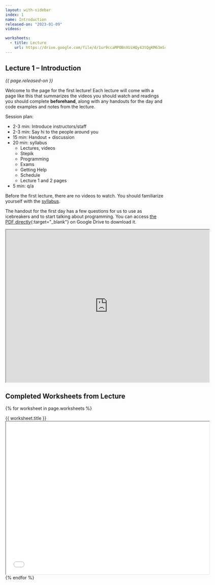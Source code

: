 ```yaml
---
layout: with-sidebar
index: 1
name: Introduction
released-on: "2023-01-09"
videos:

worksheets:
  - title: Lecture
    url: https://drive.google.com/file/d/1ur9ccaMPOBnXUiHQy43tQgKM63mSsttM/preview
---
```


## Lecture 1 – Introduction

_{{ page.released-on }}_

Welcome to the page for the first lecture! Each lecture will
come with a page like this that summarizes the videos you should watch and
readings you should complete **beforehand**, along with any handouts for the day
and code examples and notes from the lecture.

Session plan:
- 2-3 min: Introduce instructors/staff
- 2-3 min: Say hi to the people around you
- 15 min: Handout + discussion
- 20 min: syllabus
    - Lectures, videos
    - Stepik
    - Programming
    - Exams
    - Getting Help
    - Schedule
    - Lecture 1 and 2 pages
- 5 min: q/a

Before the first lecture, there are no videos to watch. You should familiarize
yourself with the [syllabus](../syllabus.html).

The handout for the first day has a few questions for us to use as icebreakers
and to start talking about programming. You can access [the PDF
directly](https://drive.google.com/file/d/1tVsiWip7qxN5PH6xJWFATQuS8OZVtceJ/preview){:target="_blank"}
on Google Drive to download it.

<iframe src="https://drive.google.com/file/d/1tVsiWip7qxN5PH6xJWFATQuS8OZVtceJ/preview" width="640" height="480" allow="autoplay"></iframe>

## Completed Worksheets from Lecture

{% for worksheet in page.worksheets %}
<div class="worksheetBox">
{{ worksheet.title }}
<br>
<iframe src="{{ worksheet.url }}/preview" width="640" height="480" allow="autoplay"></iframe>
</div>
{% endfor %}

